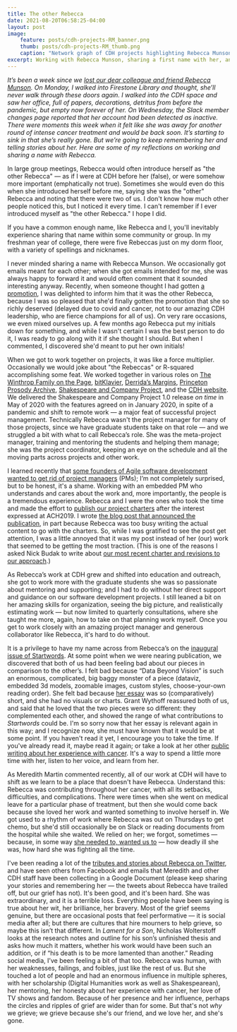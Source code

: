 ```yaml
---
title: The other Rebecca
date: 2021-08-20T06:58:25-04:00
layout: post
image:
    feature: posts/cdh-projects-RM_banner.png
    thumb: posts/cdh-projects-RM_thumb.png
    caption: "Network graph of CDH projects highlighting Rebecca Munson and all project managers (PMs indicated by edges in teal). Created for a staff appreciatiation of Rebecca Munson in June 2020."
excerpt: Working with Rebecca Munson, sharing a first name with her, and missing her.
---
```


_It’s been a week since we [lost our dear colleague and friend Rebecca Munson](https://cdh.princeton.edu/updates/2021/08/15/rebecca-munson/). On Monday, I walked into Firestone Library and thought, she’ll never walk through these doors again. I walked into the CDH space and saw her office, full of papers, decorations, detritus from before the pandemic, but empty now forever of her. On Wednesday, the Slack member changes page reported that her account had been detected as inactive. There were moments this week when it felt like she was away for another round of intense cancer treatment and would be back soon. It’s starting to sink in that she’s really gone. But we’re going to keep remembering her and telling stories about her. Here are some of my reflections on working and sharing a name with Rebecca._


In large group meetings, Rebecca would often introduce herself as "the other Rebecca" — as if I were at CDH before her (false), or were somehow more important (emphatically not true). Sometimes she would even do this when she introduced herself before me, saying she was the "other" Rebecca and noting that there were two of us.  I don't know how much other people noticed this, but I noticed it every time. I can't remember if I ever introduced myself as "the other Rebecca." I hope I did.


If you have a common enough name, like Rebecca and I, you'll inevitably experience sharing that name within some community or group. In my freshman year of college, there were five Rebeccas just on my dorm floor, with a variety of spellings and nicknames.


I never minded sharing a name with Rebecca Munson. We occasionally got emails meant for each other; when she got emails intended for me, she was always happy to forward it and would often comment that it sounded interesting anyway. Recently, when someone thought I had gotten [a promotion](https://cdh.princeton.edu/updates/2021/04/21/rebecca-munson-appointed-assistant-director-of-the-cdh/), I was delighted to inform him that it was the other Rebecca, because I was so pleased that she'd finally gotten the promotion that she so richly deserved (delayed due to covid and cancer, not to our amazing CDH leadership, who are fierce champions for all of us). On very rare occasions, we even mixed ourselves up. A few months ago Rebecca put my initials down for something, and while I wasn't certain I was the best person to do it, I was ready to go along with it if she thought I should. But when I commented, I discovered she'd meant to put her own initials!


When we got to work together on projects, it was like a force multiplier.  Occasionally we would joke about "the Rebeccas" or R-squared accomplishing some feat. We worked together in various roles on [The Winthrop Family on the Page](https://cdh.princeton.edu/projects/the-winthrop-family-on-the-page/), [bitKlavier](https://cdh.princeton.edu/projects/bitklavier/), [Derrida’s Margins](https://cdh.princeton.edu/projects/derridas-margins/), [Princeton Prosody Archive](https://prosody.princeton.edu/), [Shakespeare and Company Project](https://shakespeareandco.princeton.edu/), and the [CDH website](https://cdh.princeton.edu/projects/cdh-web/). We delivered the Shakespeare and Company Project 1.0 release _on time_ in May of 2020 with the features agreed on in January 2020, in spite of a pandemic and shift to remote work — a major feat of successful project management. Technically Rebecca wasn't the project manager for many of those projects, since we have graduate students take on that role — and we struggled a bit with what to call Rebecca’s role. She was the meta-project manager, training and mentoring the students and helping them manage; she was the project coordinator, keeping an eye on the schedule and all the moving parts across projects and other work. 


I learned recently that [some founders of Agile software development wanted to get rid of project managers](https://www.simplethread.com/agile-at-20-the-failed-rebellion/) (PMs); I’m not completely surprised, but to be honest, it's a shame. Working with an embedded PM who understands and cares about the work and, more importantly, the people is a tremendous experience.  Rebecca and I were the ones who took the time and made the effort to [publish our project charters](https://cdh.princeton.edu/research/project-management/charters/) after the interest expressed at ACH2019. I wrote [the blog post that announced the publication](https://cdh.princeton.edu/updates/2019/08/12/document-all-things/), in part because Rebecca was too busy writing the actual content to go with the charters. So, while I was gratified to see the post get attention, I was a little annoyed that it was my post instead of her (our) work that seemed to be getting the most traction. (This is one of the reasons I asked Nick Budak to write about [our most recent charter and revisions to our approach](https://cdh.princeton.edu/updates/2020/12/14/revisiting-cdh-project-charter/).)


As Rebecca’s work at CDH grew and shifted into education and outreach, she got to work more with the graduate students she was so passionate about mentoring and supporting; and I had to do without her direct support and guidance on our software development projects. I still leaned a bit on her amazing skills for organization, seeing the big picture, and realistically estimating work — but now limited to quarterly consultations, where she taught me more, again, how to take on that planning work myself. Once you get to work closely with an amazing project manager and generous collaborator like Rebecca, it's hard to do without. 


It is a privilege to have my name across from Rebecca’s on the [inaugural issue of Startwords](https://startwords.cdh.princeton.edu/issues/1/).  At some point when we were nearing publication, we discovered that both of us had been feeling bad about our pieces in comparison to the other’s. I felt bad because “Data Beyond Vision” is such an enormous, complicated, big baggy monster of a piece (dataviz, embedded 3d models, zoomable images, custom styles, choose-your-own reading order). She felt bad because [her essay](https://startwords.cdh.princeton.edu/issues/1/their-data-ourselves/) was so (comparatively) short, and she had no visuals or charts. Grant Wythoff reassured both of us, and said that he loved that the two pieces were so different: they complemented each other, and showed the range of what contributions to _Startwords_ could be. I'm so sorry now that her essay is relevant again in this way; and I recognize now, she must have known that it would be at some point. If you haven't read it yet, I encourage you to take the time. If you've already read it, maybe read it again; or take a look at her other [public writing about her experience with cancer](https://shxperienced.blogspot.com/). It's a way to spend a little more time with her, listen to her voice, and learn from her.


As Meredith Martin commented recently, all of our work at CDH will have to shift as we learn to be a place that doesn't have Rebecca. Understand this: Rebecca was contributing throughout her cancer, with all its setbacks, difficulties, and complications. There were times when she went on medical leave for a particular phase of treatment, but then she would come back because she loved her work and wanted something to involve herself in. We got used to a rhythm of work where Rebecca was out on Thursdays to get chemo, but she'd still occasionally be on Slack or reading documents from the hospital while she waited. We relied on her; we forgot, sometimes — because, in some way [she needed to, wanted us to](https://shxperienced.blogspot.com/2021/06/cancer-endurance-test-you-cant-opt-out.html) — how deadly ill she was, how hard she was fighting all the time.


I've been reading a lot of the [tributes and stories about Rebecca on Twitter](https://twitter.com/search?q=%40shxperienced%20OR%20%22rebecca%20munson%22), and have seen others from Facebook and emails that Meredith and other CDH staff have been collecting in a Google Document (please keep sharing your stories and remembering her — the tweets about Rebecca have trailed off, but our grief has not). It's been good, and it's been hard. She was extraordinary, and it is a terrible loss. Everything people have been saying is true about her wit, her brilliance, her bravery. Most of the grief seems genuine, but there are occasional posts that feel performative — it is social media after all; but there are cultures that hire mourners to help grieve, so maybe this isn’t that different. In _Lament for a Son_, Nicholas Wolterstoff looks at the research notes and outline for his son’s unfinished thesis and asks how much it matters, whether his work would have been such an addition, or if “his death is to be more lamented than another.” Reading social media, I’ve been feeling a bit of that too. Rebecca was human, with her weaknesses, failings, and foibles, just like the rest of us. But she touched a lot of people and had an enormous influence in multiple spheres, with her scholarship (Digital Humanities work as well as Shakespearean), her mentoring, her honesty about her experience with cancer, her love of TV shows and fandom. Because of her presence and her influence, perhaps the circles and ripples of grief are wider than for some. But that's not _why_ we grieve; we grieve because she's our friend, and we love her, and she's gone.
